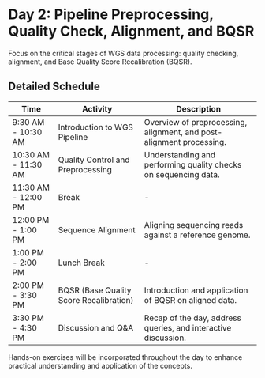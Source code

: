 # Day 2: Pipeline Preprocessing, Quality Check, Alignment, and BQSR

Focus on the critical stages of WGS data processing: quality checking, alignment, and Base Quality Score Recalibration (BQSR).

## Detailed Schedule

| Time          | Activity                              | Description |
|---------------|---------------------------------------|-------------|
| 9:30 AM - 10:30 AM | Introduction to WGS Pipeline        | Overview of preprocessing, alignment, and post-alignment processing. |
| 10:30 AM - 11:30 AM | Quality Control and Preprocessing   | Understanding and performing quality checks on sequencing data. |
| 11:30 AM - 12:00 PM | Break                                | - |
| 12:00 PM - 1:00 PM | Sequence Alignment                   | Aligning sequencing reads against a reference genome. |
| 1:00 PM - 2:00 PM | Lunch Break                           | - |
| 2:00 PM - 3:30 PM | BQSR (Base Quality Score Recalibration) | Introduction and application of BQSR on aligned data. |
| 3:30 PM - 4:30 PM | Discussion and Q&A                   | Recap of the day, address queries, and interactive discussion. |

Hands-on exercises will be incorporated throughout the day to enhance practical understanding and application of the concepts.
